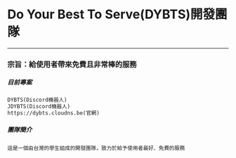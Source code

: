# Do Your Best To Serve(DYBTS)開發團隊
---

### 宗旨：給使用者帶來免費且非常棒的服務


##### 目前專案
```diff
DYBTS(Discord機器人)
JDYBTS(Discord機器人)
https://dybts.cloudns.be(官網)
```

##### 團隊簡介
```
這是一個由台灣的學生組成的開發團隊，致力於給予使用者最好、免費的服務
```
